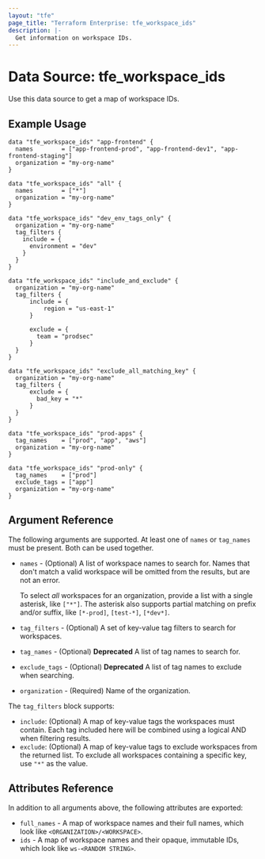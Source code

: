 ```yaml
---
layout: "tfe"
page_title: "Terraform Enterprise: tfe_workspace_ids"
description: |-
  Get information on workspace IDs.
---
```


# Data Source: tfe_workspace_ids

Use this data source to get a map of workspace IDs.

## Example Usage

```hcl
data "tfe_workspace_ids" "app-frontend" {
  names        = ["app-frontend-prod", "app-frontend-dev1", "app-frontend-staging"]
  organization = "my-org-name"
}

data "tfe_workspace_ids" "all" {
  names        = ["*"]
  organization = "my-org-name"
}

data "tfe_workspace_ids" "dev_env_tags_only" {
  organization = "my-org-name"
  tag_filters {
    include = {
      environment = "dev"
    }
  }
}

data "tfe_workspace_ids" "include_and_exclude" {
  organization = "my-org-name"
  tag_filters {
      include = {
          region = "us-east-1"
      }

      exclude = {
        team = "prodsec"
      }
  }
}

data "tfe_workspace_ids" "exclude_all_matching_key" {
  organization = "my-org-name"
  tag_filters {
      exclude = {
        bad_key = "*"
      }
  }
}

data "tfe_workspace_ids" "prod-apps" {
  tag_names    = ["prod", "app", "aws"]
  organization = "my-org-name"
}

data "tfe_workspace_ids" "prod-only" {
  tag_names    = ["prod"]
  exclude_tags = ["app"]
  organization = "my-org-name"
}
```

## Argument Reference

The following arguments are supported. At least one of `names` or `tag_names` must be present. Both can be used together.

* `names` - (Optional) A list of workspace names to search for. Names that don't
  match a valid workspace will be omitted from the results, but are not an error.

    To select _all_ workspaces for an organization, provide a list with a single
    asterisk, like `["*"]`. The asterisk also supports partial matching on prefix and/or suffix, like `[*-prod]`, `[test-*]`, `[*dev*]`.
* `tag_filters` - (Optional) A set of key-value tag filters to search for workspaces.
* `tag_names` - (Optional) **Deprecated** A list of tag names to search for.
* `exclude_tags` - (Optional) **Deprecated** A list of tag names to exclude when searching.
* `organization` - (Required) Name of the organization.

The `tag_filters` block supports:

* `include`: (Optional) A map of key-value tags the workspaces must contain. Each tag included here will be combined using a logical AND when filtering results.
* `exclude`: (Optional) A map of key-value tags to exclude workspaces from the returned list. To exclude all workspaces containing a specific key, use `"*"` as the value.

## Attributes Reference

In addition to all arguments above, the following attributes are exported:

* `full_names` - A map of workspace names and their full names, which look like `<ORGANIZATION>/<WORKSPACE>`.
* `ids` - A map of workspace names and their opaque, immutable IDs, which look like `ws-<RANDOM STRING>`.
